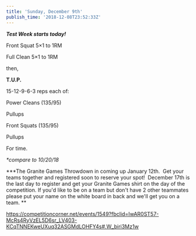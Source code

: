 ```yaml
---
title: 'Sunday, December 9th'
publish_time: '2018-12-08T23:52:33Z'
---
```


***Test Week starts today!***

Front Squat 5×1 to 1RM

Full Clean 5×1 to 1RM

then,

**T.U.P.**

15-12-9-6-3 reps each of:

Power Cleans (135/95)

Pullups

Front Squats (135/95)

Pullups

For time.

*\*compare to 10/20/18*

**\*The Granite Games Throwdown in coming up January 12th.  Get your
teams together and registered soon to reserve your spot!  December 17th
is the last day to register and get your Granite Games shirt on the day
of the competition. If you'd like to be on a team but don't have 2 other
teammates please put your name on the white board in back and we'll get
you on a team. **

<https://competitioncorner.net/events/1549?fbclid=IwAR0ST57-McRs4RyVzEL5D6sr_LV403-KCqTNNEKweUXuq32ASGMdLOHFY4s#.W_biri3Mz1w>
